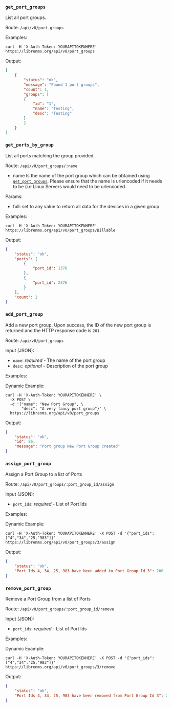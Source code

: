 ### `get_port_groups`

List all port groups.

Route: `/api/v0/port_groups`

Examples:

```curl
curl -H 'X-Auth-Token: YOURAPITOKENHERE' https://librenms.org/api/v0/port_groups
```

Output:

```json
[
    {
        "status": "ok",
        "message": "Found 1 port groups",
        "count": 1,
        "groups": [
        {
            "id": "1",
            "name": "Testing",
            "desc": "Testing"
        }
        ]
    }
]
```

### `get_ports_by_group`

List all ports matching the group provided.

Route: `/api/v0/port_groups/:name`

- name Is the name of the port group which can be obtained using
  [`get_port_groups`](#function-get_port_groups). Please ensure that
  the name is urlencoded if it needs to be (i.e Linux Servers would
  need to be urlencoded.

Params:

- full: set to any value to return all data for the devices in a given group

Examples:

```curl
curl -H 'X-Auth-Token: YOURAPITOKENHERE' https://librenms.org/api/v0/port_groups/Billable
```

Output:

```json
{
    "status": "ok",
    "ports": [
        {
            "port_id": 1376
        },
        {
            "port_id": 2376
        }
    ],
    "count": 2
}
```

### `add_port_group`

Add a new port group. Upon success, the ID of the new port group is returned
and the HTTP response code is `201`.

Route: `/api/v0/port_groups`

Input (JSON):

- `name`: *required* - The name of the port group
- `desc`: *optional* - Description of the port group

Examples:

Dynamic Example:

```curl
curl -H 'X-Auth-Token: YOURAPITOKENHERE' \
  -X POST \
  -d '{"name": "New Port Group", \
       "desc": "A very fancy port group"}' \
  https://librenms.org/api/v0/port_groups
```

Output:

```json
{
    "status": "ok",
    "id": 86,
    "message": "Port group New Port Group created"
}
```

### `assign_port_group`

Assign a Port Group to a list of Ports

Route: `/api/v0/port_groups/:port_group_id/assign`

Input (JSON):

- `port_ids`: *required* - List of Port Ids

Examples:

Dynamic Example:

```curl
curl -H 'X-Auth-Token: YOURAPITOKENHERE' -X POST -d '{"port_ids": ["4","34","25,"983"]}' https://librenms.org/api/v0/port_groups/3/assign
```

Output:

```json
{
    "status": "ok",
    "Port Ids 4, 34, 25, 983 have been added to Port Group Id 3": 200
}
```

### `remove_port_group`

Remove a Port Group from a list of Ports

Route: `/api/v0/port_groups/:port_group_id/remove`

Input (JSON):

- `port_ids`: *required* - List of Port Ids

Examples:

Dynamic Example:

```curl
curl -H 'X-Auth-Token: YOURAPITOKENHERE' -X POST -d '{"port_ids": ["4","34","25,"983"]}' https://librenms.org/api/v0/port_groups/3/remove
```

Output:

```json
{
    "status": "ok",
    "Port Ids 4, 34, 25, 983 have been removed from Port Group Id 3": 200
}
```

